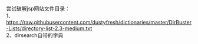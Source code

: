 尝试破解jsp网站文件目录：  
1、https://raw.githubusercontent.com/dustyfresh/dictionaries/master/DirBuster-Lists/directory-list-2.3-medium.txt  
2、dirsearch自带的字典
